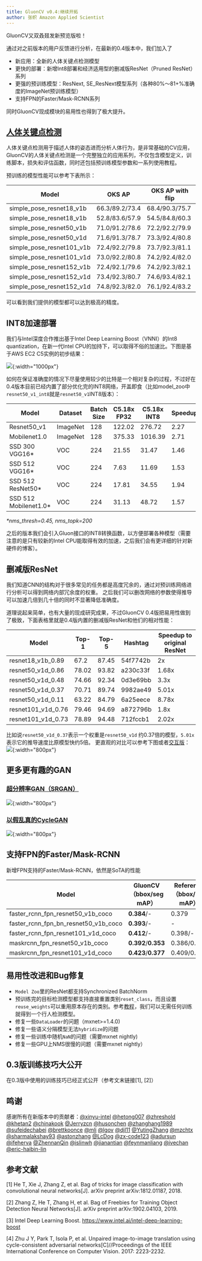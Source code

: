 ```yaml
---
title: GluonCV v0.4:继续开拓
author: 张帜 Amazon Applied Scientist
---
```


GluonCV又双叒叕发新预览版啦！

通过对之前版本的用户反馈进行分析，在最新的0.4版本中，我们加入了

- 新应用：全新的人体关键点检测模型
- 更快的部署：新增Int8部署和经济适用型的删减版ResNet（Pruned ResNet）系列
- 更强的预训练模型：ResNext, SE_ResNext模型系列（各种80%～81+%准确度的ImageNet预训练模型）
- 支持FPN的Faster/Mask-RCNN系列

同时GluonCV现成模块的易用性也得到了极大提升。

## [人体关键点检测](https://gluon-cv.mxnet.io/model_zoo/pose.html)

人体关键点检测用于描述人体的姿态进而分析人体行为，是非常基础的CV应用，GluonCV的人体关键点检测是一个完整独立的应用系列，不仅包含模型定义，训练脚本，损失和评估函数，同时还包括预训练模型参数和一系列使用教程。

预训练的模型性能可以参考下表所示：

| Model                       | OKS AP         | OKS AP with flip   |
|-----------------------------|----------------|--------------------|
| simple_pose_resnet18_v1b    | 66.3/89.2/73.4 | 68.4/90.3/75.7     |
| simple_pose_resnet18_v1b    | 52.8/83.6/57.9 | 54.5/84.8/60.3     |
| simple_pose_resnet50_v1b    | 71.0/91.2/78.6 | 72.2/92.2/79.9     |
| simple_pose_resnet50_v1d    | 71.6/91.3/78.7 | 73.3/92.4/80.8     |
| simple_pose_resnet101_v1b   | 72.4/92.2/79.8 | 73.7/92.3/81.1     |
| simple_pose_resnet101_v1d   | 73.0/92.2/80.8 | 74.2/92.4/82.0     |
| simple_pose_resnet152_v1b   | 72.4/92.1/79.6 | 74.2/92.3/82.1     |
| simple_pose_resnet152_v1d   | 73.4/92.3/80.7 | 74.6/93.4/82.1     |
| simple_pose_resnet152_v1d   | 74.8/92.3/82.0 | 76.1/92.4/83.2     |

可以看到我们提供的模型都可以达到极高的精度。

## INT8加速部署

我们与Intel深度合作推出基于Intel Deep Learning Boost（VNNI）的Int8 quantization，在新一代Intel CPU的加持下，可以取得不俗的加速比。下图是基于AWS EC2 C5实例的初步结果：

![](img/gluon-cv-0.4_intel_int8.png){:width="1000px"}

如何在保证准确度的情况下尽量使用较少的比特是一个相对复杂的过程，不过好在0.4版本目前已经内置了部分优化完的INT8网络，开盖即食（比如model_zoo中`resnet50_v1_int8`就是`resnet50_v1`INT8版本）：


Model | Dataset | Batch Size | C5.18x FP32 | C5.18x INT8 | Speedup | FP32 Acc | INT8 Acc
-- | -- | -- | -- | -- | -- | -- | --
Resnet50_v1 | ImageNet | 128 | 122.02 | 276.72 | 2.27 | 77.21%/93.55% | 76.86%/93.46%
Mobilenet1.0 | ImageNet | 128 | 375.33 | 1016.39 | 2.71 | 73.28%/91.22% | 72.85%/90.99%
SSD 300 VGG16* | VOC | 224 | 21.55 | 31.47 | 1.46 | 77.4 | 77.46
SSD 512 VGG16* | VOC | 224 | 7.63 | 11.69 | 1.53 | 78.41 | 78.39
SSD 512 ResNet50* | VOC | 224 | 17.81 | 34.55 | 1.94 | 80.21 | 80.16
SSD 512 Mobilenet1.0* | VOC | 224 | 31.13 | 48.72 | 1.57 | 75.42 | 75.04

*\*nms_thresh=0.45, nms_topk=200*

之后的版本我们会引入Gluon接口的INT8转换函数，以方便部署各种模型（需要注意的是只有较新的Intel CPU能取得有效的加速，之后我们会有更详细的针对新硬件的博客）。



## 删减版ResNet

我们知道CNN的结构对于很多常见的任务都是高度冗余的，通过对预训练网络进行分析可以得到网络内部冗余度的权重。
之后我们可以删改网络的参数使得推导可以加速几倍到几十倍的同时不显著降低准确度。

道理说起来简单，也有大量的现成研究成果，不过GluonCV 0.4版把易用性做到了极致，下面表格里就是0.4版内置的删减版ResNet和他们的相对性能：

| Model             | Top-1 | Top-5 | Hashtag  | Speedup to original ResNet |
|-------------------|-------|-------|----------|------------------------------|
| resnet18_v1b_0.89 | 67.2  | 87.45 | 54f7742b | 2x                           |
| resnet50_v1d_0.86 | 78.02 | 93.82 | a230c33f | 1.68x                        |
|  resnet50_v1d_0.48    | 74.66 | 92.34 | 0d3e69bb | 3.3x  |
|  resnet50_v1d_0.37    | 70.71 | 89.74 | 9982ae49 | 5.01x    |
|  resnet50_v1d_0.11    | 63.22 | 84.79 | 6a25eece | 8.78x      |
|  resnet101_v1d_0.76   | 79.46 | 94.69 | a872796b | 1.8x          |
|   resnet101_v1d_0.73   | 78.89 | 94.48 | 712fccb1 | 2.02x     |

比如说`resnet50_v1d_0.37`表示一个权重是`resnet50_v1d` 约0.37倍的模型，`5.01x`表示它的推导速度比原模型快约5倍。
更直观的对比可以参考下图或者[交互版](https://gluon-cv.mxnet.io/model_zoo/classification.html)：
![](img/gluon-cv-0.4-image-classification.png){:width="800px"}


## 更多更有趣的GAN

### [超分辨率GAN（SRGAN）](https://github.com/dmlc/gluon-cv/tree/master/scripts/gan/srgan)

![](img/gluon-cv-0.4-srgan.png){:width="800px"}

### [以假乱真的CycleGAN](https://github.com/dmlc/gluon-cv/tree/master/scripts/gan/cycle_gan)

![](img/gluon-cv-0.4-cyclegan.jpg){:width="800px"}


## 支持FPN的Faster/Mask-RCNN

新增FPN支持的Faster/Mask-RCNN，依然是SoTA的性能

| Model | GluonCV （bbox/seg mAP） | Reference （bbox/seg mAP） |
|--------------------------------------------------|----------------|--------------------|
| faster_rcnn_fpn_resnet50_v1b_coco | **0.384**/- | 0.379 |
| faster_rcnn_fpn_bn_resnet50_v1b_coco | **0.393**/- | - |
| faster_rcnn_fpn_resnet101_v1d_coco | **0.412**/- | 0.398/- |
| maskrcnn_fpn_resnet50_v1b_coco | **0.392**/**0.353** | 0.386/0.345 |
| maskrcnn_fpn_resnet101_v1d_coco | **0.423**/**0.377** | 0.409/0.364 |

## 易用性改进和Bug修复

- `Model Zoo`里的ResNet都支持Synchronized BatchNorm
- 预训练完的目标检测模型都支持直接重置类别`reset_class`，而且设置`reuse_weights`可以重用原本存在的类别。参考[教程](https://gluon-cv.mxnet.io/build/examples_detection/skip_fintune.html#sphx-glr-build-examples-detection-skip-fintune-py)，我们可以无需任何训练就得到一个行人检测模型。
- 修复一些`DataLoader`的问题（mxnet>=1.4.0)
- 修复一些语义分隔模型无法`hybridize`的问题
- 修复一些训练中随机`NaN`的问题（需要mxnet nightly)
- 修复一些GPU上NMS很慢的问题（需要mxnet nightly）


## 0.3版训练技巧大公开

在0.3版中使用的训练技巧已经正式公开（参考文末链接[1], [2]）

## 鸣谢

感谢所有在新版本中的贡献者：[@xinyu-intel](https://github.com/xinyu-intel) [@hetong007](https://github.com/hetong007) [@zhreshold](https://github.com/zhreshold) [@khetan2](https://github.com/khetan2) [@chinakook](https://github.com/chinakook) [@Jerryzcn](https://github.com/Jerryzcn) [@husonchen](https://github.com/husonchen) [@zhanghang1989](https://github.com/zhanghang1989) [@sufeidechabei](https://github.com/sufeidechabei)  [@brettkoonce](https://github.com/brettkoonce) [@mli](https://github.com/mli) [@lgov](https://github.com/lgov) [@djl11](https://github.com/djl11) [@YutingZhang](https://github.com/YutingZhang) [@mzchtx](https://github.com/mzchtx) [@sharmalakshay93](https://github.com/sharmalakshay93) [@astonzhang](https://github.com/astonzhang) [@LcDog](https://github.com/LcDog) [@zx-code123](https://github.com/zx-code123) [@adursun](https://github.com/adursun) [@ifeherva](https://github.com/ifeherva) [@ZhennanQin](https://github.com/ZhennanQin) [@islinwh](https://github.com/islinwh) [@jianantian](https://github.com/jianantian) [@feynmanliang](https://github.com/feynmanliang) [@ivechan](https://github.com/ivechan) [@eric-haibin-lin](https://github.com/eric-haibin-lin)

## 参考文献

[1] He T, Xie J, Zhang Z, et al. Bag of tricks for image classification with convolutional neural networks[J]. arXiv preprint arXiv:1812.01187, 2018.

[2] Zhang Z, He T, Zhang H, et al. Bag of Freebies for Training Object Detection Neural Networks[J]. arXiv preprint arXiv:1902.04103, 2019.

[3] Intel Deep Learning Boost. https://www.intel.ai/intel-deep-learning-boost

[4] Zhu J Y, Park T, Isola P, et al. Unpaired image-to-image translation using cycle-consistent adversarial networks[C]//Proceedings of the IEEE International Conference on Computer Vision. 2017: 2223-2232.
